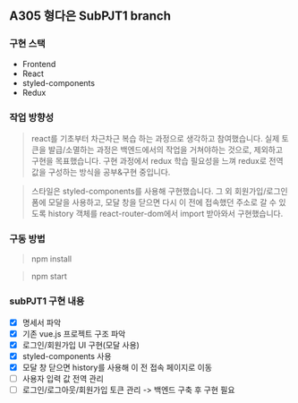 ## A305 형다은 SubPJT1 branch

### 구현 스택

- Frontend
- React
- styled-components
- Redux

### 작업 방향성

> react를 기초부터 차근차근 복습 하는 과정으로 생각하고 참여했습니다. 실제 토큰을 발급/소멸하는 과정은 백엔드에서의 작업을 거쳐야하는 것으로, 제외하고 구현을 목표했습니다. 구현 과정에서 redux 학습 필요성을 느껴 redux로 전역 값을 구성하는 방식을 공부&구현 중입니다.

> 스타일은 styled-components를 사용해 구현했습니다. 그 외 회원가입/로그인 폼에 모달을 사용하고, 모달 창을 닫으면 다시 이 전에 접속했던 주소로 갈 수 있도록 history 객체를 react-router-dom에서 import 받아와서 구현했습니다.

### 구동 방법

> npm install

> npm start

### subPJT1 구현 내용

- [x] 명세서 파악
- [x] 기존 vue.js 프로젝트 구조 파악
- [x] 로그인/회원가입 UI 구현(모달 사용)
- [x] styled-components 사용
- [x] 모달 창 닫으면 history를 사용해 이 전 접속 페이지로 이동
- [ ] 사용자 입력 값 전역 관리
- [ ] 로그인/로그아웃/회원가입 토큰 관리 -> 백엔드 구축 후 구현 필요

